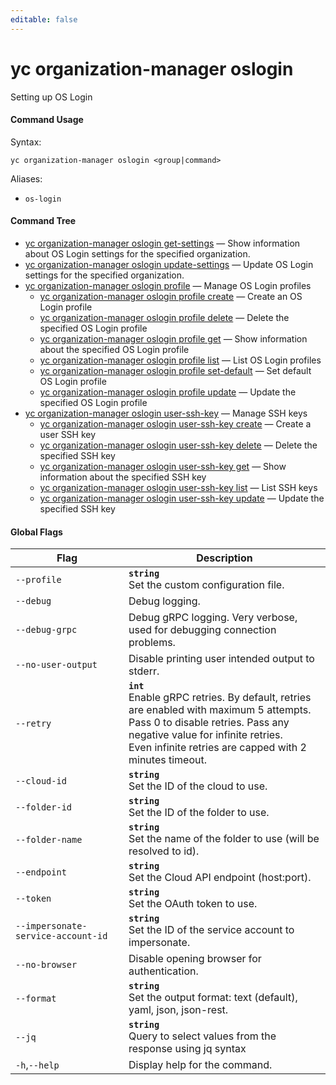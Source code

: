 ```yaml
---
editable: false
---
```


# yc organization-manager oslogin

Setting up OS Login

#### Command Usage

Syntax: 

`yc organization-manager oslogin <group|command>`

Aliases: 

- `os-login`

#### Command Tree

- [yc organization-manager oslogin get-settings](get-settings.md) — Show information about OS Login settings for the specified organization.
- [yc organization-manager oslogin update-settings](update-settings.md) — Update OS Login settings for the specified organization.
- [yc organization-manager oslogin profile](profile/index.md) — Manage OS Login profiles
	- [yc organization-manager oslogin profile create](profile/create.md) — Create an OS Login profile
	- [yc organization-manager oslogin profile delete](profile/delete.md) — Delete the specified OS Login profile
	- [yc organization-manager oslogin profile get](profile/get.md) — Show information about the specified OS Login profile
	- [yc organization-manager oslogin profile list](profile/list.md) — List OS Login profiles
	- [yc organization-manager oslogin profile set-default](profile/set-default.md) — Set default OS Login profile
	- [yc organization-manager oslogin profile update](profile/update.md) — Update the specified OS Login profile
- [yc organization-manager oslogin user-ssh-key](user-ssh-key/index.md) — Manage SSH keys
	- [yc organization-manager oslogin user-ssh-key create](user-ssh-key/create.md) — Create a user SSH key
	- [yc organization-manager oslogin user-ssh-key delete](user-ssh-key/delete.md) — Delete the specified SSH key
	- [yc organization-manager oslogin user-ssh-key get](user-ssh-key/get.md) — Show information about the specified SSH key
	- [yc organization-manager oslogin user-ssh-key list](user-ssh-key/list.md) — List SSH keys
	- [yc organization-manager oslogin user-ssh-key update](user-ssh-key/update.md) — Update the specified SSH key

#### Global Flags

| Flag | Description |
|----|----|
|`--profile`|<b>`string`</b><br/>Set the custom configuration file.|
|`--debug`|Debug logging.|
|`--debug-grpc`|Debug gRPC logging. Very verbose, used for debugging connection problems.|
|`--no-user-output`|Disable printing user intended output to stderr.|
|`--retry`|<b>`int`</b><br/>Enable gRPC retries. By default, retries are enabled with maximum 5 attempts.<br/>Pass 0 to disable retries. Pass any negative value for infinite retries.<br/>Even infinite retries are capped with 2 minutes timeout.|
|`--cloud-id`|<b>`string`</b><br/>Set the ID of the cloud to use.|
|`--folder-id`|<b>`string`</b><br/>Set the ID of the folder to use.|
|`--folder-name`|<b>`string`</b><br/>Set the name of the folder to use (will be resolved to id).|
|`--endpoint`|<b>`string`</b><br/>Set the Cloud API endpoint (host:port).|
|`--token`|<b>`string`</b><br/>Set the OAuth token to use.|
|`--impersonate-service-account-id`|<b>`string`</b><br/>Set the ID of the service account to impersonate.|
|`--no-browser`|Disable opening browser for authentication.|
|`--format`|<b>`string`</b><br/>Set the output format: text (default), yaml, json, json-rest.|
|`--jq`|<b>`string`</b><br/>Query to select values from the response using jq syntax|
|`-h`,`--help`|Display help for the command.|
